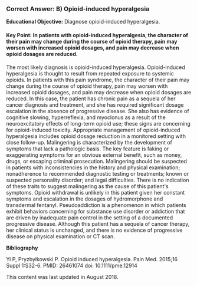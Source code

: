 
### Correct Answer: B) Opioid-induced hyperalgesia 

**Educational Objective:** Diagnose opioid-induced hyperalgesia.

#### **Key Point:** In patients with opioid-induced hyperalgesia, the character of their pain may change during the course of opioid therapy, pain may worsen with increased opioid dosages, and pain may decrease when opioid dosages are reduced.

The most likely diagnosis is opioid-induced hyperalgesia. Opioid-induced hyperalgesia is thought to result from repeated exposure to systemic opioids. In patients with this pain syndrome, the character of their pain may change during the course of opioid therapy, pain may worsen with increased opioid dosages, and pain may decrease when opioid dosages are reduced. In this case, the patient has chronic pain as a sequela of her cancer diagnosis and treatment, and she has required significant dosage escalation in the absence of progressive disease. She also has evidence of cognitive slowing, hyperreflexia, and myoclonus as a result of the neuroexcitatory effects of long-term opioid use; these signs are concerning for opioid-induced toxicity. Appropriate management of opioid-induced hyperalgesia includes opioid dosage reduction in a monitored setting with close follow-up.
Malingering is characterized by the development of symptoms that lack a pathologic basis. The key feature is faking or exaggerating symptoms for an obvious external benefit, such as money, drugs, or escaping criminal prosecution. Malingering should be suspected in patients with inconsistencies in the history and physical examination; nonadherence to recommended diagnostic testing or treatments; known or suspected personality disorder; and legal difficulties. There is no indication of these traits to suggest malingering as the cause of this patient's symptoms.
Opioid withdrawal is unlikely in this patient given her constant symptoms and escalation in the dosages of hydromorphone and transdermal fentanyl.
Pseudoaddiction is a phenomenon in which patients exhibit behaviors concerning for substance use disorder or addiction that are driven by inadequate pain control in the setting of a documented progressive disease. Although this patient has a sequela of cancer therapy, her clinical status is unchanged, and there is no evidence of progressive disease on physical examination or CT scan.

**Bibliography**

Yi P, Pryzbylkowski P. Opioid induced hyperalgesia. Pain Med. 2015;16 Suppl 1:S32-6. PMID: 26461074 doi: 10.1111/pme.12914

This content was last updated in August 2018.